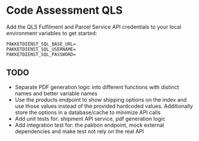 # Code Assessment QLS

Add the QLS Fulfilment and Parcel Service API credentials to your local environment variables to get started:
```
PAKKETDIENST_SQL_BASE_URL=
PAKKETDIENST_SQL_USERNAME=
PAKKETDIENST_SQL_PASSWORD=
```

## TODO
- Separate PDF generation logic into different functions with distinct names and better variable names
- Use the products endpoint to show shipping options on the index and use those values instead of the provided hardcoded values. Additionally store the options in a database/cache to minimize API calls
- Add unit tests for: shipment API service, pdf generation logic
- Add integration test for: the pakbon endpoint, mock external dependencies and make test not rely on the real API
